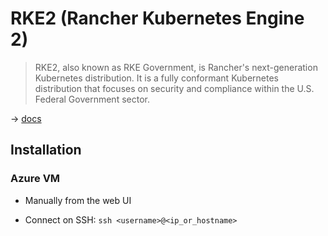 # RKE2 (Rancher Kubernetes Engine 2)

> RKE2, also known as RKE Government, is Rancher's next-generation Kubernetes distribution. It is a fully conformant Kubernetes distribution that focuses on security and compliance within the U.S. Federal Government sector.

→ [docs](https://docs.rke2.io/)

## Installation

### Azure VM

* Manually from the web UI

* Connect on SSH: `ssh <username>@<ip_or_hostname>`
